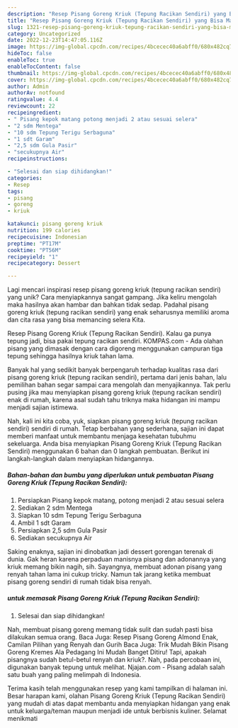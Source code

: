 ```yaml
---
description: "Resep Pisang Goreng Kriuk (Tepung Racikan Sendiri) yang Bisa Manjain Lidah"
title: "Resep Pisang Goreng Kriuk (Tepung Racikan Sendiri) yang Bisa Manjain Lidah"
slug: 1321-resep-pisang-goreng-kriuk-tepung-racikan-sendiri-yang-bisa-manjain-lidah
category: Uncategorized
date: 2022-12-23T14:47:05.116Z
image: https://img-global.cpcdn.com/recipes/4bcecec40a6abff0/680x482cq70/pisang-goreng-kriuk-tepung-racikan-sendiri-foto-resep-utama.jpg
hideToc: false
enableToc: true
enableTocContent: false
thumbnail: https://img-global.cpcdn.com/recipes/4bcecec40a6abff0/680x482cq70/pisang-goreng-kriuk-tepung-racikan-sendiri-foto-resep-utama.jpg
cover: https://img-global.cpcdn.com/recipes/4bcecec40a6abff0/680x482cq70/pisang-goreng-kriuk-tepung-racikan-sendiri-foto-resep-utama.jpg
author: Admin
authorAv: notfound
ratingvalue: 4.4
reviewcount: 22
recipeingredient:
- " Pisang kepok matang potong menjadi 2 atau sesuai selera"
- "2 sdm Mentega"
- "10 sdm Tepung Terigu Serbaguna"
- "1 sdt Garam"
- "2,5 sdm Gula Pasir"
- "secukupnya Air"
recipeinstructions:

- "Selesai dan siap dihidangkan!"
categories:
- Resep
tags:
- pisang
- goreng
- kriuk

katakunci: pisang goreng kriuk 
nutrition: 199 calories
recipecuisine: Indonesian
preptime: "PT17M"
cooktime: "PT56M"
recipeyield: "1"
recipecategory: Dessert

---
```





Lagi mencari inspirasi resep pisang goreng kriuk (tepung racikan sendiri) yang unik? Cara menyiapkannya sangat gampang. Jika keliru mengolah maka hasilnya akan hambar dan bahkan tidak sedap. Padahal pisang goreng kriuk (tepung racikan sendiri) yang enak seharusnya memiliki aroma dan cita rasa yang bisa memancing selera Kita.





Resep Pisang Goreng Kriuk (Tepung Racikan Sendiri). Kalau ga punya tepung jadi, bisa pakai tepung racikan sendiri. KOMPAS.com - Ada olahan pisang yang dimasak dengan cara digoreng menggunakan campuran tiga tepung sehingga hasilnya kriuk tahan lama.

Banyak hal yang sedikit banyak berpengaruh terhadap kualitas rasa dari pisang goreng kriuk (tepung racikan sendiri), pertama dari jenis bahan, lalu pemilihan bahan segar sampai cara mengolah dan menyajikannya. Tak perlu pusing jika mau menyiapkan pisang goreng kriuk (tepung racikan sendiri) enak di rumah, karena asal sudah tahu triknya maka hidangan ini mampu menjadi sajian istimewa.






Nah, kali ini kita coba, yuk, siapkan pisang goreng kriuk (tepung racikan sendiri) sendiri di rumah. Tetap berbahan yang sederhana, sajian ini dapat memberi manfaat untuk membantu menjaga kesehatan tubuhmu sekeluarga. Anda bisa menyiapkan Pisang Goreng Kriuk (Tepung Racikan Sendiri) menggunakan 6 bahan dan 0 langkah pembuatan. Berikut ini langkah-langkah dalam menyiapkan hidangannya.

<!--inarticleads1-->

##### Bahan-bahan dan bumbu yang diperlukan untuk pembuatan Pisang Goreng Kriuk (Tepung Racikan Sendiri):

1. Persiapkan  Pisang kepok matang, potong menjadi 2 atau sesuai selera
1. Sediakan 2 sdm Mentega
1. Siapkan 10 sdm Tepung Terigu Serbaguna
1. Ambil 1 sdt Garam
1. Persiapkan 2,5 sdm Gula Pasir
1. Sediakan secukupnya Air


Saking enaknya, sajian ini dinobatkan jadi dessert gorengan terenak di dunia. Gak heran karena perpaduan manisnya pisang dan adonannya yang kriuk memang bikin nagih, sih. Sayangnya, membuat adonan pisang yang renyah tahan lama ini cukup tricky. Namun tak jarang ketika membuat pisang goreng sendiri di rumah tidak bisa renyah. 

<!--inarticleads2-->

#####  untuk memasak Pisang Goreng Kriuk (Tepung Racikan Sendiri):


1. Selesai dan siap dihidangkan!

Nah, membuat pisang goreng memang tidak sulit dan sudah pasti bisa dilakukan semua orang. Baca Juga: Resep Pisang Goreng Almond Enak, Camilan Pilihan yang Renyah dan Gurih Baca Juga: Trik Mudah Bikin Pisang Goreng Kremes Ala Pedagang Ini Mudah Banget Ditiru! Tapi, apakah pisangnya sudah betul-betul renyah dan kriuk?. Nah, pada percobaan ini, digunakan banyak tepung untuk melihat. Njajan.com - Pisang adalah salah satu buah yang paling melimpah di Indonesia. 

Terima kasih telah menggunakan resep yang kami tampilkan di halaman ini. Besar harapan kami, olahan Pisang Goreng Kriuk (Tepung Racikan Sendiri) yang mudah di atas dapat membantu anda menyiapkan hidangan yang enak untuk keluarga/teman maupun menjadi ide untuk berbisnis kuliner. Selamat menikmati
